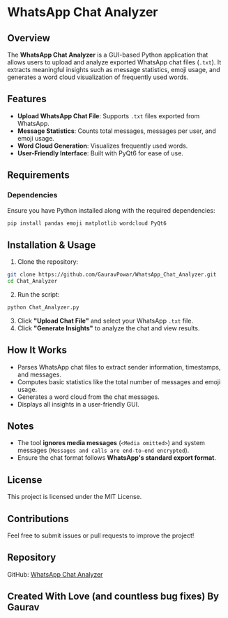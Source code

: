 # WhatsApp Chat Analyzer

## Overview
The **WhatsApp Chat Analyzer** is a GUI-based Python application that allows users to upload and analyze exported WhatsApp chat files (`.txt`). It extracts meaningful insights such as message statistics, emoji usage, and generates a word cloud visualization of frequently used words.

## Features
- **Upload WhatsApp Chat File**: Supports `.txt` files exported from WhatsApp.
- **Message Statistics**: Counts total messages, messages per user, and emoji usage.
- **Word Cloud Generation**: Visualizes frequently used words.
- **User-Friendly Interface**: Built with PyQt6 for ease of use.

## Requirements
### Dependencies
Ensure you have Python installed along with the required dependencies:
```sh
pip install pandas emoji matplotlib wordcloud PyQt6
```

## Installation & Usage
1. Clone the repository:
```sh
git clone https://github.com/GauravPowar/WhatsApp_Chat_Analyzer.git
cd Chat_Analyzer
```
2. Run the script:
```sh
python Chat_Analyzer.py
```
3. Click **"Upload Chat File"** and select your WhatsApp `.txt` file.
4. Click **"Generate Insights"** to analyze the chat and view results.

## How It Works
- Parses WhatsApp chat files to extract sender information, timestamps, and messages.
- Computes basic statistics like the total number of messages and emoji usage.
- Generates a word cloud from the chat messages.
- Displays all insights in a user-friendly GUI.

## Notes
- The tool **ignores media messages** (`<Media omitted>`) and system messages (`Messages and calls are end-to-end encrypted`).
- Ensure the chat format follows **WhatsApp's standard export format**.

## License
This project is licensed under the MIT License.

## Contributions
Feel free to submit issues or pull requests to improve the project!

## Repository
GitHub: [WhatsApp Chat Analyzer](https://github.com/GauravPowar/WhatsApp_Chat_Analyzer/)

## Created With Love (and countless bug fixes) By Gaurav

